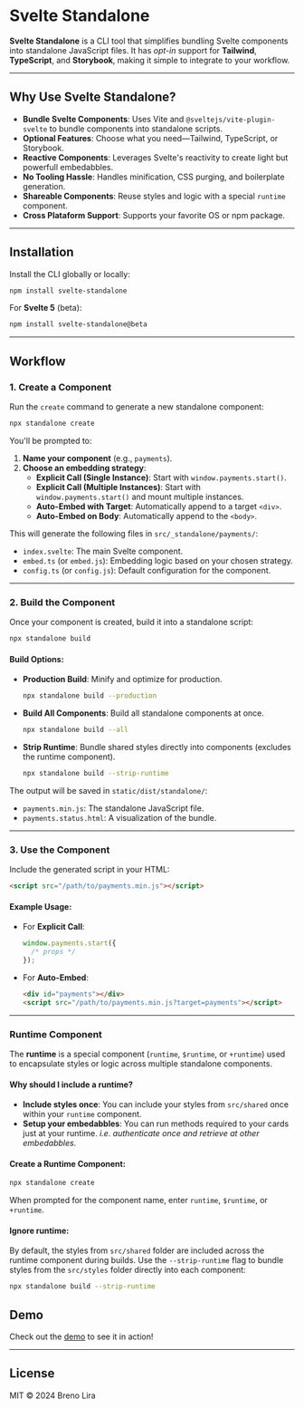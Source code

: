 # Svelte Standalone

**Svelte Standalone** is a CLI tool that simplifies bundling Svelte components into standalone JavaScript files. It has *opt-in* support for **Tailwind**, **TypeScript**, and **Storybook**, making it simple to integrate to your workflow.

---

## Why Use Svelte Standalone?

- **Bundle Svelte Components**: Uses Vite and `@sveltejs/vite-plugin-svelte` to bundle components into standalone scripts.
- **Optional Features**: Choose what you need—Tailwind, TypeScript, or Storybook.
- **Reactive Components**: Leverages Svelte's reactivity to create light but powerfull embedabbles.
- **No Tooling Hassle**: Handles minification, CSS purging, and boilerplate generation.
- **Shareable Components**: Reuse styles and logic with a special `runtime` component.
- **Cross Plataform Support**: Supports your favorite OS or npm package.

---

## Installation

Install the CLI globally or locally:

```bash
npm install svelte-standalone
```

For **Svelte 5** (beta):

```bash
npm install svelte-standalone@beta
```

---

## Workflow

### 1. Create a Component

Run the `create` command to generate a new standalone component:

```bash
npx standalone create
```

You'll be prompted to:

1. **Name your component** (e.g., `payments`).
2. **Choose an embedding strategy**:
   - **Explicit Call (Single Instance)**: Start with `window.payments.start()`.
   - **Explicit Call (Multiple Instances)**: Start with `window.payments.start()` and mount multiple instances.
   - **Auto-Embed with Target**: Automatically append to a target `<div>`.
   - **Auto-Embed on Body**: Automatically append to the `<body>`.

This will generate the following files in `src/_standalone/payments/`:

- `index.svelte`: The main Svelte component.
- `embed.ts` (or `embed.js`): Embedding logic based on your chosen strategy.
- `config.ts` (or `config.js`): Default configuration for the component.

---

### 2. Build the Component

Once your component is created, build it into a standalone script:

```bash
npx standalone build
```

#### Build Options:

- **Production Build**: Minify and optimize for production.
  ```bash
  npx standalone build --production
  ```
- **Build All Components**: Build all standalone components at once.
  ```bash
  npx standalone build --all
  ```
- **Strip Runtime**: Bundle shared styles directly into components (excludes the runtime component).
  ```bash
  npx standalone build --strip-runtime
  ```

The output will be saved in `static/dist/standalone/`:

- `payments.min.js`: The standalone JavaScript file.
- `payments.status.html`: A visualization of the bundle.

---

### 3. Use the Component

Include the generated script in your HTML:

```html
<script src="/path/to/payments.min.js"></script>
```

#### Example Usage:

- For **Explicit Call**:
  ```javascript
  window.payments.start({
  	/* props */
  });
  ```
- For **Auto-Embed**:
  ```html
  <div id="payments"></div>
  <script src="/path/to/payments.min.js?target=payments"></script>
  ```

---

### Runtime Component

The **runtime** is a special component (`runtime`, `$runtime`, or `+runtime`) used to encapsulate styles or logic across multiple standalone components.

#### Why should I include a runtime? 

- **Include styles once**: You can include your styles from `src/shared` once within your `runtime` component. 
- **Setup your embedabbles**: You can run methods required to your cards just at your runtime. *i.e. authenticate once and retrieve at other embedabbles.*

#### Create a Runtime Component:

```bash
npx standalone create
```

When prompted for the component name, enter `runtime`, `$runtime`, or `+runtime`.

#### Ignore runtime:

By default, the styles from `src/shared` folder are included across the runtime component during builds. Use the `--strip-runtime` flag to bundle styles from the `src/styles` folder directly into each component:

```bash
npx standalone build --strip-runtime
```

## Demo

Check out the [demo](https://github.com/brenoliradev/svelte-standalone/tree/beyonk-notifications-demo) to see it in action!

---

## License

MIT © 2024 Breno Lira

